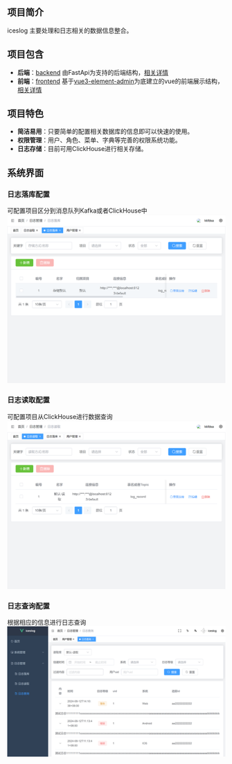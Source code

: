 
## 项目简介

iceslog 主要处理和日志相关的数据信息整合。


## 项目包含
- **后端**：[backend](./backend/) 由FastApi为支持的后端结构，[相关详情](./backend/README.md)
- **前端**：[frontend](./frontend/) 基于[vue3-element-admin](https://gitee.com/youlaiorg/vue3-element-admin)为底建立的vue的前端展示结构，[相关详情](./frontend/README.md)

## 项目特色

- **简洁易用**：只要简单的配置相关数据库的信息即可以快速的使用。
- **权限管理**：用户、角色、菜单、字典等完善的权限系统功能。
- **日志存储**：目前可用ClickHouse进行相关存储。

## 系统界面

### 日志落库配置
可配置项目区分到消息队列Kafka或者ClickHouse中
![日志落库](./screen/log_save_config.png)

### 日志读取配置
可配置项目从ClickHouse进行数据查询
![日志读取](./screen/log_read_config.png)

### 日志查询配置
根据相应的信息进行日志查询
![日志查询](./screen/log_search.png)